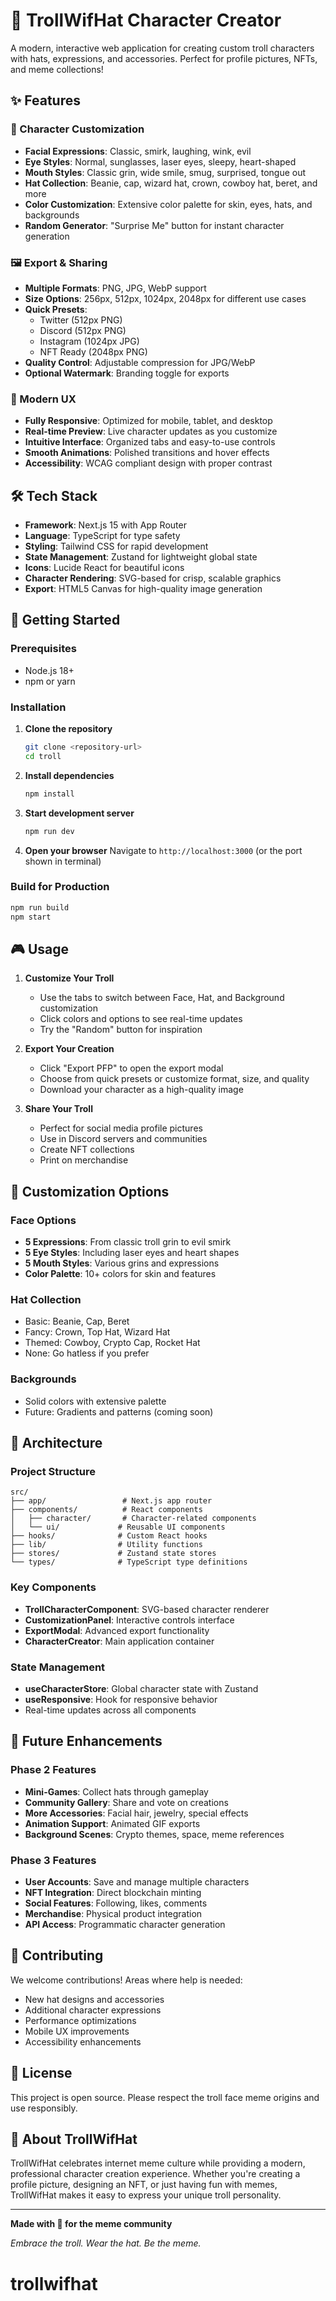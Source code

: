 # 🧌 TrollWifHat Character Creator

A modern, interactive web application for creating custom troll characters with hats, expressions, and accessories. Perfect for profile pictures, NFTs, and meme collections!

## ✨ Features

### 🎨 Character Customization
- **Facial Expressions**: Classic, smirk, laughing, wink, evil
- **Eye Styles**: Normal, sunglasses, laser eyes, sleepy, heart-shaped
- **Mouth Styles**: Classic grin, wide smile, smug, surprised, tongue out
- **Hat Collection**: Beanie, cap, wizard hat, crown, cowboy hat, beret, and more
- **Color Customization**: Extensive color palette for skin, eyes, hats, and backgrounds
- **Random Generator**: "Surprise Me" button for instant character generation

### 🖼️ Export & Sharing
- **Multiple Formats**: PNG, JPG, WebP support
- **Size Options**: 256px, 512px, 1024px, 2048px for different use cases
- **Quick Presets**: 
  - Twitter (512px PNG)
  - Discord (512px PNG) 
  - Instagram (1024px JPG)
  - NFT Ready (2048px PNG)
- **Quality Control**: Adjustable compression for JPG/WebP
- **Optional Watermark**: Branding toggle for exports

### 📱 Modern UX
- **Fully Responsive**: Optimized for mobile, tablet, and desktop
- **Real-time Preview**: Live character updates as you customize
- **Intuitive Interface**: Organized tabs and easy-to-use controls
- **Smooth Animations**: Polished transitions and hover effects
- **Accessibility**: WCAG compliant design with proper contrast

## 🛠️ Tech Stack

- **Framework**: Next.js 15 with App Router
- **Language**: TypeScript for type safety
- **Styling**: Tailwind CSS for rapid development
- **State Management**: Zustand for lightweight global state
- **Icons**: Lucide React for beautiful icons
- **Character Rendering**: SVG-based for crisp, scalable graphics
- **Export**: HTML5 Canvas for high-quality image generation

## 🚀 Getting Started

### Prerequisites
- Node.js 18+ 
- npm or yarn

### Installation

1. **Clone the repository**
   ```bash
   git clone <repository-url>
   cd troll
   ```

2. **Install dependencies**
   ```bash
   npm install
   ```

3. **Start development server**
   ```bash
   npm run dev
   ```

4. **Open your browser**
   Navigate to `http://localhost:3000` (or the port shown in terminal)

### Build for Production

```bash
npm run build
npm start
```

## 🎮 Usage

1. **Customize Your Troll**
   - Use the tabs to switch between Face, Hat, and Background customization
   - Click colors and options to see real-time updates
   - Try the "Random" button for inspiration

2. **Export Your Creation**
   - Click "Export PFP" to open the export modal
   - Choose from quick presets or customize format, size, and quality
   - Download your character as a high-quality image

3. **Share Your Troll**
   - Perfect for social media profile pictures
   - Use in Discord servers and communities
   - Create NFT collections
   - Print on merchandise

## 🎨 Customization Options

### Face Options
- **5 Expressions**: From classic troll grin to evil smirk
- **5 Eye Styles**: Including laser eyes and heart shapes
- **5 Mouth Styles**: Various grins and expressions
- **Color Palette**: 10+ colors for skin and features

### Hat Collection
- Basic: Beanie, Cap, Beret
- Fancy: Crown, Top Hat, Wizard Hat  
- Themed: Cowboy, Crypto Cap, Rocket Hat
- None: Go hatless if you prefer

### Backgrounds
- Solid colors with extensive palette
- Future: Gradients and patterns (coming soon)

## 🔧 Architecture

### Project Structure
```
src/
├── app/                 # Next.js app router
├── components/          # React components
│   ├── character/       # Character-related components
│   └── ui/             # Reusable UI components
├── hooks/              # Custom React hooks
├── lib/                # Utility functions
├── stores/             # Zustand state stores
└── types/              # TypeScript type definitions
```

### Key Components
- **TrollCharacterComponent**: SVG-based character renderer
- **CustomizationPanel**: Interactive controls interface
- **ExportModal**: Advanced export functionality
- **CharacterCreator**: Main application container

### State Management
- **useCharacterStore**: Global character state with Zustand
- **useResponsive**: Hook for responsive behavior
- Real-time updates across all components

## 🎯 Future Enhancements

### Phase 2 Features
- **Mini-Games**: Collect hats through gameplay
- **Community Gallery**: Share and vote on creations
- **More Accessories**: Facial hair, jewelry, special effects
- **Animation Support**: Animated GIF exports
- **Background Scenes**: Crypto themes, space, meme references

### Phase 3 Features  
- **User Accounts**: Save and manage multiple characters
- **NFT Integration**: Direct blockchain minting
- **Social Features**: Following, likes, comments
- **Merchandise**: Physical product integration
- **API Access**: Programmatic character generation

## 🤝 Contributing

We welcome contributions! Areas where help is needed:
- New hat designs and accessories
- Additional character expressions
- Performance optimizations
- Mobile UX improvements
- Accessibility enhancements

## 📜 License

This project is open source. Please respect the troll face meme origins and use responsibly.

## 🧌 About TrollWifHat

TrollWifHat celebrates internet meme culture while providing a modern, professional character creation experience. Whether you're creating a profile picture, designing an NFT, or just having fun with memes, TrollWifHat makes it easy to express your unique troll personality.

---

**Made with 💚 for the meme community**

*Embrace the troll. Wear the hat. Be the meme.*
# trollwifhat
